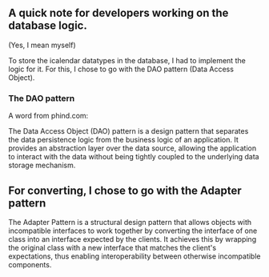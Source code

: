 ## A quick note for developers working on the database logic.

(Yes, I mean myself)

To store the icalendar datatypes in the database, I had to implement the logic for it.
For this, I chose to go with the DAO pattern (Data Access Object).

### The DAO pattern

A word from phind.com:

The Data Access Object (DAO) pattern is a design pattern that separates the 
data persistence logic from the business logic of an application. 
It provides an abstraction layer over the data source, allowing the application to 
interact with the data without being tightly coupled to the underlying data storage 
mechanism.

## For converting, I chose to go with the Adapter pattern

The Adapter Pattern is a structural design pattern that allows objects with 
incompatible interfaces to work together by converting the interface of one class into 
an interface expected by the clients. It achieves this by wrapping the original class 
with a new interface that matches the client's expectations, thus enabling interoperability
between otherwise incompatible components.
